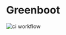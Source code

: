 # Greenboot

![ci workflow](https://github.com/runcom/greenboot-rs/actions/workflows/ci.yml/badge.svg)
